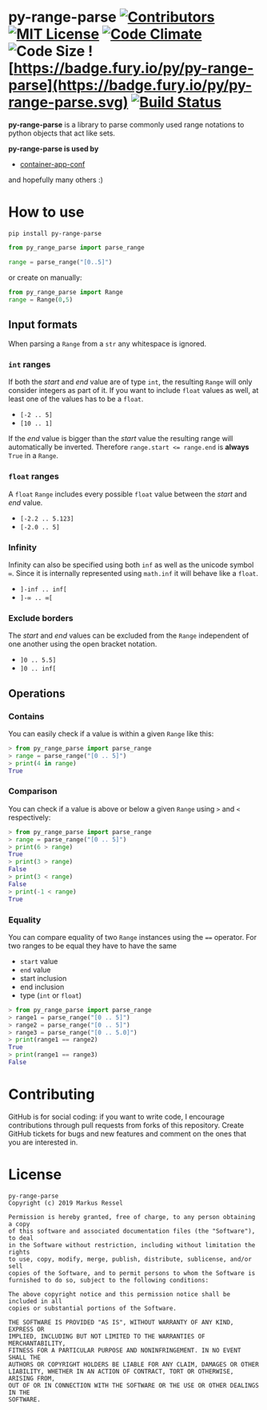 # py-range-parse [![Contributors](https://img.shields.io/github/contributors/markusressel/py-range-parse.svg)](https://github.com/markusressel/py-range-parse/graphs/contributors) [![MIT License](https://img.shields.io/github/license/markusressel/py-range-parse.svg)](/LICENSE) [![Code Climate](https://codeclimate.com/github/markusressel/py-range-parse.svg)](https://codeclimate.com/github/markusressel/py-range-parse) ![Code Size](https://img.shields.io/github/languages/code-size/markusressel/py-range-parse.svg) ![https://badge.fury.io/py/py-range-parse](https://badge.fury.io/py/py-range-parse.svg) [![Build Status](https://travis-ci.org/markusressel/py-range-parse.svg?branch=master)](https://travis-ci.org/markusressel/py-range-parse)

**py-range-parse** is a library to parse commonly used range 
notations to python objects that act like sets.

**py-range-parse is used by**
* [container-app-conf](https://github.com/markusressel/container-app-conf)

and hopefully many others :)

# How to use

```shell
pip install py-range-parse
```

```python
from py_range_parse import parse_range

range = parse_range("[0..5]")
```

or create on manually:

```python
from py_range_parse import Range
range = Range(0,5)
```

## Input formats

When parsing a `Range` from a `str` any whitespace is ignored.

### `int` ranges

If both the _start_ and _end_ value are of type `int`, the resulting `Range` will only consider integers as part of it. If you want to include `float` values as well, at least one of the values has to be a `float`.

* `[-2 .. 5]`
* `[10 .. 1]`

If the _end_ value is bigger than the _start_ value the resulting range will automatically be inverted. Therefore `range.start <= range.end` is **always** `True` in a `Range`.


### `float` ranges

A `float` `Range` includes every possible `float` value between the _start_ and _end_ value.

* `[-2.2 .. 5.123]`
* `[-2.0 .. 5]`

### Infinity

Infinity can also be specified using both `inf` as well as the unicode symbol `∞`. Since it is internally represented using `math.inf` it will behave like a `float`.

* `]-inf .. inf[`
* `]-∞ .. ∞[`

### Exclude borders

The _start_ and _end_ values can be excluded from the `Range` independent of one another using the open bracket notation.

* `]0 .. 5.5]`
* `]0 .. inf[`

## Operations

### Contains

You can easily check if a value is within a given `Range` like this:

```python
> from py_range_parse import parse_range
> range = parse_range("[0 .. 5]")
> print(4 in range)
True
```

### Comparison

You can check if a value is above or below a given `Range` using 
`>` and `<` respectively:

```python
> from py_range_parse import parse_range
> range = parse_range("[0 .. 5]")
> print(6 > range)
True
> print(3 > range)
False
> print(3 < range)
False
> print(-1 < range)
True
```

### Equality

You can compare equality of two `Range` instances using the `==` operator.
For two ranges to be equal they have to have the same 
* `start` value
* `end` value
* start inclusion
* end inclusion
* type (`int` or `float`)

```python
> from py_range_parse import parse_range
> range1 = parse_range("[0 .. 5]")
> range2 = parse_range("[0 .. 5]")
> range3 = parse_range("[0 .. 5.0]")
> print(range1 == range2)
True
> print(range1 == range3)
False
```

# Contributing

GitHub is for social coding: if you want to write code, I encourage contributions through pull requests from forks
of this repository. Create GitHub tickets for bugs and new features and comment on the ones that you are interested in.


# License
```text
py-range-parse
Copyright (c) 2019 Markus Ressel

Permission is hereby granted, free of charge, to any person obtaining a copy
of this software and associated documentation files (the "Software"), to deal
in the Software without restriction, including without limitation the rights
to use, copy, modify, merge, publish, distribute, sublicense, and/or sell
copies of the Software, and to permit persons to whom the Software is
furnished to do so, subject to the following conditions:

The above copyright notice and this permission notice shall be included in all
copies or substantial portions of the Software.

THE SOFTWARE IS PROVIDED "AS IS", WITHOUT WARRANTY OF ANY KIND, EXPRESS OR
IMPLIED, INCLUDING BUT NOT LIMITED TO THE WARRANTIES OF MERCHANTABILITY,
FITNESS FOR A PARTICULAR PURPOSE AND NONINFRINGEMENT. IN NO EVENT SHALL THE
AUTHORS OR COPYRIGHT HOLDERS BE LIABLE FOR ANY CLAIM, DAMAGES OR OTHER
LIABILITY, WHETHER IN AN ACTION OF CONTRACT, TORT OR OTHERWISE, ARISING FROM,
OUT OF OR IN CONNECTION WITH THE SOFTWARE OR THE USE OR OTHER DEALINGS IN THE
SOFTWARE.
```
